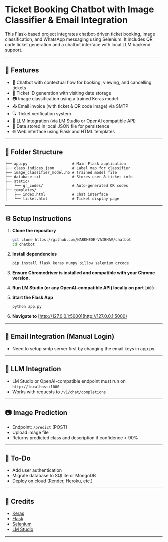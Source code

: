 # Ticket Booking Chatbot with Image Classifier & Email Integration

This Flask-based project integrates chatbot-driven ticket booking, image classification, and WhatsApp messaging using Selenium. It includes QR code ticket generation and a chatbot interface with local LLM backend support.

---

## 🔧 Features

- 🤖 Chatbot with contextual flow for booking, viewing, and cancelling tickets
- 📅 Ticket ID generation with visiting date storage
- 📷 Image classification using a trained Keras model
- 📤 Email invoice (with ticket & QR code image) via SMTP
- 🔍 Ticket verification system
- 🧠 LLM Integration (via LM Studio or OpenAI compatible API)
- 📄 Data stored in local JSON file for persistence
- 🌐 Web interface using Flask and HTML templates

---

## 📁 Folder Structure

```
├── app.py                    # Main Flask application
├── class_indices.json        # Label map for classifier
├── image_classifier_model.h5 # Trained model file
├── database.txt              # Stores user & ticket info
├── static/
│   └── qr_codes/             # Auto-generated QR codes
├── templates/
│   ├── index.html            # Chat interface
│   └── ticket.html           # Ticket display page
```

---

## ⚙️ Setup Instructions

1. **Clone the repository**

   ```bash
   git clone https://github.com/NARKHEDE-VAIBHAV/chatbot
   cd chatbot
   ```

2. **Install dependencies**

   ```bash
   pip install flask keras numpy pillow selenium qrcode
   ```

3. **Ensure Chromedriver is installed and compatible with your Chrome version.**

4. **Run LM Studio (or any OpenAI-compatible API) locally on port `1000`**

5. **Start the Flask App**

   ```bash
   python app.py
   ```

6. **Navigate to** [http://127.0.0.1:5000](http://127.0.0.1:5000)

---

## 💬 Email Integration (Manual Login)

- Need to setup smtp server first by changing the email keys in app.py.

---

## 🧠 LLM Integration

- LM Studio or OpenAI-compatible endpoint must run on `http://localhost:1000`
- Works with requests to `/v1/chat/completions`

---

## 📷 Image Prediction

- Endpoint: `/predict` (POST)
- Upload image file
- Returns predicted class and description if confidence > 90%

---

## 📝 To-Do

- Add user authentication
- Migrate database to SQLite or MongoDB
- Deploy on cloud (Render, Heroku, etc.)

---

## 🤝 Credits

- [Keras](https://keras.io)
- [Flask](https://flask.palletsprojects.com/)
- [Selenium](https://www.selenium.dev/)
- [LM Studio](https://lmstudio.ai)

---
